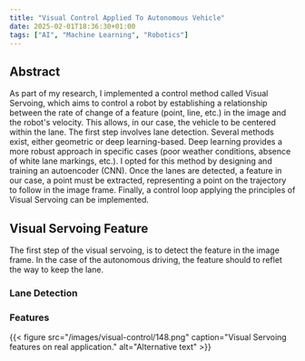 ```yaml
---
title: "Visual Control Applied To Autonomous Vehicle"
date: 2025-02-01T18:36:30+01:00
tags: ["AI", "Machine Learning", "Robotics"]
---
```


## Abstract

As part of my research, I implemented a control method called Visual Servoing, which aims to control a robot by establishing a relationship between the rate of change of a feature (point, line, etc.) in the image and the robot's velocity. This allows, in our case, the vehicle to be centered within the lane.
The first step involves lane detection. Several methods exist, either geometric or deep learning-based. Deep learning provides a more robust approach in specific cases (poor weather conditions, absence of white lane markings, etc.). I opted for this method by designing and training an autoencoder (CNN).
Once the lanes are detected, a feature in our case, a point must be extracted, representing a point on the trajectory to follow in the image frame.
Finally, a control loop applying the principles of Visual Servoing can be implemented.

## Visual Servoing Feature

The first step of the visual servoing, is to detect the feature in the image frame.
In the case of the autonomous driving, the feature should to reflet the way to keep the lane.

### Lane Detection

### Features

{{< figure src="/images/visual-control/148.png" caption="Visual Servoing features on real application." alt="Alternative text" >}}

